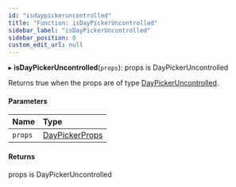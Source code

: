 ```yaml
---
id: "isdaypickeruncontrolled"
title: "Function: isDayPickerUncontrolled"
sidebar_label: "isDayPickerUncontrolled"
sidebar_position: 0
custom_edit_url: null
---
```


▸ **isDayPickerUncontrolled**(`props`): props is DayPickerUncontrolled

Returns true when the props are of type [DayPickerUncontrolled](../interfaces/daypickeruncontrolled.md).

#### Parameters

| Name | Type |
| :------ | :------ |
| `props` | [DayPickerProps](../types/daypickerprops.md) |

#### Returns

props is DayPickerUncontrolled
